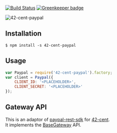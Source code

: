 [![Build Status](https://travis-ci.org/continuous-software/42-cent-paypal.svg?branch=master)](https://travis-ci.org/continuous-software/42-cent-paypal) [![Greenkeeper badge](https://badges.greenkeeper.io/continuous-software/42-cent-paypal.svg)](https://greenkeeper.io/)

![42-cent-paypal](https://cloud.githubusercontent.com/assets/412895/20221394/b7fa6260-a863-11e6-9fa5-7330b3e16c13.png)

## Installation ##

    $ npm install -s 42-cent-paypal

## Usage

```javascript
var Paypal = require('42-cent-paypal').factory;
var client = Paypal({
    CLIENT_ID: '<PLACEHOLDER>',
    CLIENT_SECRET: '<PLACEHOLDER>'
});
```

## Gateway API

This is an adaptor of [paypal-rest-sdk](https://github.com/paypal/PayPal-node-SDK) for [42-cent](https://github.com/continuous-software/42-cent).  
It implements the [BaseGateway](https://github.com/continuous-software/42-cent-base) API.
